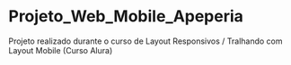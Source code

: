 # Projeto_Web_Mobile_Apeperia
Projeto realizado durante o curso de Layout Responsivos / Tralhando com Layout Mobile (Curso Alura)
